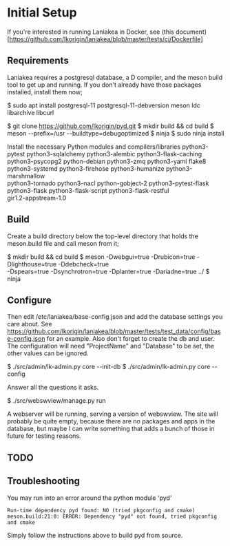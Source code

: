 # Initial Setup

If you're interested in running Laniakea in Docker, see (this
document)[https://github.com/lkorigin/laniakea/blob/master/tests/ci/Dockerfile]

## Requirements
Laniakea requires a postgresql database, a D compiler, and the meson
build tool to get up and running. If you don't already have those
packages installed, install them now;

$ sudo apt install postgresql-11 postgresql-11-debversion meson ldc libarchive libcurl

$ git clone https://github.com/lkorigin/pyd.git
$ mkdir build && cd build
$ meson --prefix=/usr --buildtype=debugoptimized
$ ninja
$ sudo ninja install

Install the necessary Python modules and compilers/libraries
python3-pytest python3-sqlalchemy python3-alembic python3-flask-caching \
python3-psycopg2 python-debian python3-zmq python3-yaml	flake8\
python3-systemd python3-firehose python3-humanize python3-marshmallow \
python3-tornado python3-nacl python-gobject-2 python3-pytest-flask \
python3-flask python3-flask-script python3-flask-restful \
gir1.2-appstream-1.0

## Build
Create a build directory below the top-level directory that holds the
meson.build file and call meson from it;

$ mkdir build && cd build
$ meson -Dwebgui=true -Drubicon=true -Dlighthouse=true -Ddebcheck=true \
-Dspears=true -Dsynchrotron=true -Dplanter=true -Dariadne=true ../
$ ninja

## Configure
Then edit /etc/laniakea/base-config.json and add the database
settings you care about.
See https://github.com/lkorigin/laniakea/blob/master/tests/test_data/config/base-config.json
for an example. Also don't forget to create the db and user.
The configuration will need "ProjectName" and "Database" to be set,
the other values can be ignored.

$ ./src/admin/lk-admin.py core --init-db
$ ./src/admin/lk-admin.py core --config

Answer all the questions it asks.

$ ./src/webswview/manage.py run

A webserver will be running, serving a version of webswview. The site
will probably be quite empty, because there are no packages and apps
in the database, but maybe I can write something that adds a bunch of
those in future for testing reasons.


## TODO


## Troubleshooting
You may run into an error around the python module 'pyd'

```
Run-time dependency pyd found: NO (tried pkgconfig and cmake)
meson.build:21:0: ERROR: Dependency "pyd" not found, tried pkgconfig and cmake
```

Simply follow the instructions above to build pyd from source.
